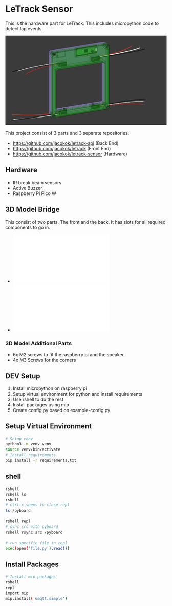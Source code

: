 # LeTrack Sensor

This is the hardware part for LeTrack. This includes micropython code to detect lap events.

![model](./assets/screenshot.png)

This project consist of 3 parts and 3 separate repositories.

- <https://github.com/jacokok/letrack-api> (Back End)
- <https://github.com/jacokok/letrack> (Front End)
- <https://github.com/jacokok/letrack-sensor> (Hardware)

## Hardware

- IR break beam sensors
- Active Buzzer
- Raspberry Pi Pico W

## 3D Model Bridge

This consist of two parts. The front and the back. It has slots for all required components to go in.

- ![Back](./assets/LeTrack-Back.stl)
- ![Front](./assets/LeTrack-Front.stl)

### 3D Model Additional Parts

- 6x M2 screws to fit the raspberry pi and the speaker.
- 4x M3 Screws for the corners

## DEV Setup

1. Install micropython on raspberry pi
2. Setup virtual environment for python and install requirements
3. Use rshell to do the rest
4. Install packages using mip
5. Create config.py based on example-config.py

## Setup Virtual Environment

```bash
# Setup venv
python3 -m venv venv
source venv/bin/activate
# Install requirements
pip install -r requirements.txt
```

## shell

```bash
rshell
rshell ls
rshell
# ctrl-x seems to close repl
ls /pyboard

rshell repl
# sync src with pyboard
rshell rsync src /pyboard

# run specific file in repl
exec(open('file.py').read())
```

## Install Packages

```bash
# Install mip packages
rshell
repl
import mip
mip.install('umqtt.simple')
```
